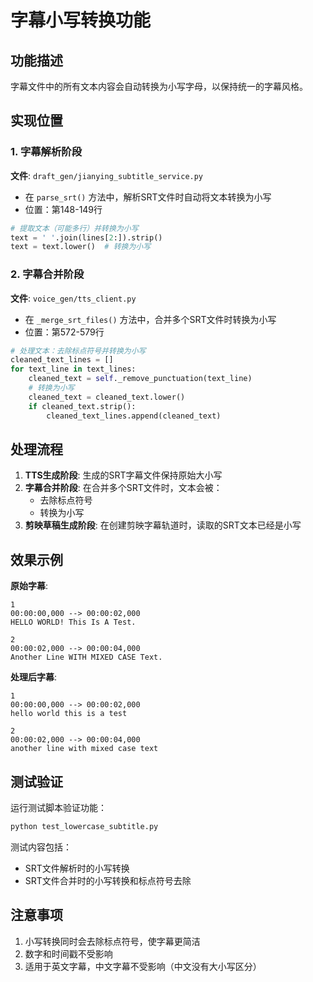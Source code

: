 # 字幕小写转换功能

## 功能描述
字幕文件中的所有文本内容会自动转换为小写字母，以保持统一的字幕风格。

## 实现位置

### 1. 字幕解析阶段
**文件**: `draft_gen/jianying_subtitle_service.py`
- 在 `parse_srt()` 方法中，解析SRT文件时自动将文本转换为小写
- 位置：第148-149行

```python
# 提取文本（可能多行）并转换为小写
text = ' '.join(lines[2:]).strip()
text = text.lower()  # 转换为小写
```

### 2. 字幕合并阶段
**文件**: `voice_gen/tts_client.py`
- 在 `_merge_srt_files()` 方法中，合并多个SRT文件时转换为小写
- 位置：第572-579行

```python
# 处理文本：去除标点符号并转换为小写
cleaned_text_lines = []
for text_line in text_lines:
    cleaned_text = self._remove_punctuation(text_line)
    # 转换为小写
    cleaned_text = cleaned_text.lower()
    if cleaned_text.strip():
        cleaned_text_lines.append(cleaned_text)
```

## 处理流程

1. **TTS生成阶段**: 生成的SRT字幕文件保持原始大小写
2. **字幕合并阶段**: 在合并多个SRT文件时，文本会被：
   - 去除标点符号
   - 转换为小写
3. **剪映草稿生成阶段**: 在创建剪映字幕轨道时，读取的SRT文本已经是小写

## 效果示例

**原始字幕**:
```
1
00:00:00,000 --> 00:00:02,000
HELLO WORLD! This Is A Test.

2
00:00:02,000 --> 00:00:04,000
Another Line WITH MIXED CASE Text.
```

**处理后字幕**:
```
1
00:00:00,000 --> 00:00:02,000
hello world this is a test

2
00:00:02,000 --> 00:00:04,000
another line with mixed case text
```

## 测试验证

运行测试脚本验证功能：
```bash
python test_lowercase_subtitle.py
```

测试内容包括：
- SRT文件解析时的小写转换
- SRT文件合并时的小写转换和标点符号去除

## 注意事项

1. 小写转换同时会去除标点符号，使字幕更简洁
2. 数字和时间戳不受影响
3. 适用于英文字幕，中文字幕不受影响（中文没有大小写区分）